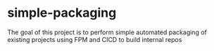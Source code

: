 # simple-packaging
The goal of this project is to perform simple automated packaging of existing projects using FPM and CICD to build internal repos 
